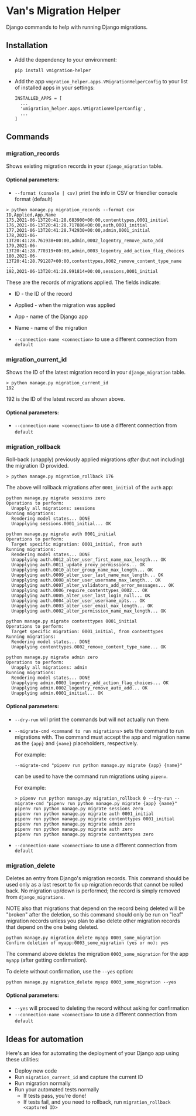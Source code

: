 # Van's Migration Helper

Django commands to help with running Django migrations.

## Installation

* Add the dependency to your environment:

  ```
  pip install vmigration-helper
  ```

* Add the app `vmgration_helper.apps.VMigrationHelperConfig` to your list of installed apps in your settings:

  ```
  INSTALLED_APPS = [
    ...
    'vmigration_helper.apps.VMigrationHelperConfig',
    ...
  ]
  ```


## Commands

### migration_records

Shows existing migration records in your `django_migration` table.

#### Optional parameters:

  * `--format (console | csv)` print the info in CSV or friendlier console format (default)

```
> python manage.py migration_records --format csv
ID,Applied,App,Name
175,2021-06-13T20:41:28.683900+00:00,contenttypes,0001_initial
176,2021-06-13T20:41:28.717886+00:00,auth,0001_initial
177,2021-06-13T20:41:28.742930+00:00,admin,0001_initial
178,2021-06-13T20:41:28.761938+00:00,admin,0002_logentry_remove_auto_add
179,2021-06-13T20:41:28.770319+00:00,admin,0003_logentry_add_action_flag_choices
180,2021-06-13T20:41:28.791287+00:00,contenttypes,0002_remove_content_type_name
...
192,2021-06-13T20:41:28.991814+00:00,sessions,0001_initial
```

These are the records of migrations applied. The fields indicate:
  * ID - the ID of the record
  * Applied - when the migration was applied 
  * App - name of the Django app
  * Name - name of the migration 

  * `--connection-name <connection>` to use a different connection from `default`

### migration_current_id

Shows the ID of the latest migration record in your `django_migration` table.

```
> python manage.py migration_current_id
192
```

192 is the ID of the latest record as shown above.

#### Optional parameters:

  * `--connection-name <connection>` to use a different connection from `default`


### migration_rollback

Roll-back (unapply) previously applied migrations _after_ (but not including) the migration ID provided.

```
> python manage.py migration_rollback 176
```

The above will rollback migrations after `0001_initial` of the `auth` app:

```
python manage.py migrate sessions zero
Operations to perform:
  Unapply all migrations: sessions
Running migrations:
  Rendering model states... DONE
  Unapplying sessions.0001_initial... OK

python manage.py migrate auth 0001_initial
Operations to perform:
  Target specific migration: 0001_initial, from auth
Running migrations:
  Rendering model states... DONE
  Unapplying auth.0012_alter_user_first_name_max_length... OK
  Unapplying auth.0011_update_proxy_permissions... OK
  Unapplying auth.0010_alter_group_name_max_length... OK
  Unapplying auth.0009_alter_user_last_name_max_length... OK
  Unapplying auth.0008_alter_user_username_max_length... OK
  Unapplying auth.0007_alter_validators_add_error_messages... OK
  Unapplying auth.0006_require_contenttypes_0002... OK
  Unapplying auth.0005_alter_user_last_login_null... OK
  Unapplying auth.0004_alter_user_username_opts... OK
  Unapplying auth.0003_alter_user_email_max_length... OK
  Unapplying auth.0002_alter_permission_name_max_length... OK

python manage.py migrate contenttypes 0001_initial
Operations to perform:
  Target specific migration: 0001_initial, from contenttypes
Running migrations:
  Rendering model states... DONE
  Unapplying contenttypes.0002_remove_content_type_name... OK

python manage.py migrate admin zero
Operations to perform:
  Unapply all migrations: admin
Running migrations:
  Rendering model states... DONE
  Unapplying admin.0003_logentry_add_action_flag_choices... OK
  Unapplying admin.0002_logentry_remove_auto_add... OK
  Unapplying admin.0001_initial... OK
```

#### Optional parameters:

  * `--dry-run` will print the commands but will not actually run them
  * `--migrate-cmd <command to run migrations>` sets the command to run migrations with. The command must accept 
    the app and migration name as the `{app}` and `{name}` placeholders, respectively.  
    
    For example:
    
    ```
    --migrate-cmd "pipenv run python manage.py migrate {app} {name}" 
    ```
    
    can be used to have the command run migrations using `pipenv`.

    For example:

    ```
    > pipenv run python manage.py migration_rollback 0 --dry-run --migrate-cmd "pipenv run python manage.py migrate {app} {name}"
    pipenv run python manage.py migrate sessions zero
    pipenv run python manage.py migrate auth 0001_initial
    pipenv run python manage.py migrate contenttypes 0001_initial
    pipenv run python manage.py migrate admin zero
    pipenv run python manage.py migrate auth zero
    pipenv run python manage.py migrate contenttypes zero
    ```
  * `--connection-name <connection>` to use a different connection from `default`


### migration_delete

Deletes an entry from Django's migration records. This command should be
used only as a last resort to fix up migration records that cannot be rolled back. No migration up/down is performed; 
the record is simply removed from `django_migrations`.

NOTE also that migrations that depend on the record being deleted will be "broken" after the deletion, so this 
command should only be run on "leaf" migration records unless you plan to also delete other migration records that
depend on the one being deleted.

```
python manage.py migration_delete myapp 0003_some_migration
Confirm deletion of myapp:0003_some_migration (yes or no): yes
```
The command above deletes the migration `0003_some_migration` for the app `myapp` (after
getting confirmation).

To delete without confirmation, use the `--yes` option:
```
python manage.py migration_delete myapp 0003_some_migration --yes
```


#### Optional parameters:

  * `--yes` will proceed to deleting the record without asking for confirmation
  * `--connection-name <connection>` to use a different connection from `default`


## Ideas for automation

Here's an idea for automating the deployment of your Django app using these utilities:

* Deploy new code
* Run `migration_current_id` and capture the current ID
* Run migration normally
* Run your automated tests normally
  * If tests pass, you're done!
  * If tests fail, and you need to rollback, run
  `migration_rollback <captured ID>`
  
